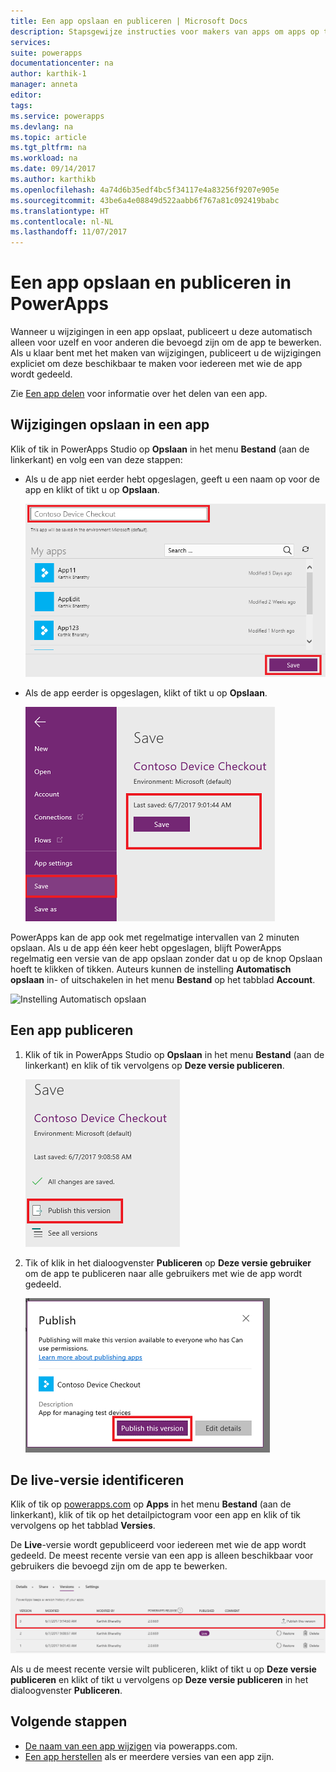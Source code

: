 ```yaml
---
title: Een app opslaan en publiceren | Microsoft Docs
description: Stapsgewijze instructies voor makers van apps om apps op te slaan en te publiceren
services: 
suite: powerapps
documentationcenter: na
author: karthik-1
manager: anneta
editor: 
tags: 
ms.service: powerapps
ms.devlang: na
ms.topic: article
ms.tgt_pltfrm: na
ms.workload: na
ms.date: 09/14/2017
ms.author: karthikb
ms.openlocfilehash: 4a74d6b35edf4bc5f34117e4a83256f9207e905e
ms.sourcegitcommit: 43be6a4e08849d522aabb6f767a81c092419babc
ms.translationtype: HT
ms.contentlocale: nl-NL
ms.lasthandoff: 11/07/2017
---
```

# <a name="save-and-publish-an-app-in-powerapps"></a>Een app opslaan en publiceren in PowerApps
Wanneer u wijzigingen in een app opslaat, publiceert u deze automatisch alleen voor uzelf en voor anderen die bevoegd zijn om de app te bewerken. Als u klaar bent met het maken van wijzigingen, publiceert u de wijzigingen expliciet om deze beschikbaar te maken voor iedereen met wie de app wordt gedeeld.

Zie [Een app delen](share-app.md) voor informatie over het delen van een app.

## <a name="save-changes-to-an-app"></a>Wijzigingen opslaan in een app
Klik of tik in PowerApps Studio op **Opslaan** in het menu **Bestand** (aan de linkerkant) en volg een van deze stappen:

* Als u de app niet eerder hebt opgeslagen, geeft u een naam op voor de app en klikt of tikt u op **Opslaan**.
  
    ![Nieuwe app opslaan](./media/save-publish-app/save-as.png)
* Als de app eerder is opgeslagen, klikt of tikt u op **Opslaan**.  
  
    ![Bijgewerkte app opslaan](./media/save-publish-app/save-app.png)

PowerApps kan de app ook met regelmatige intervallen van 2 minuten opslaan. Als u de app één keer hebt opgeslagen, blijft PowerApps regelmatig een versie van de app opslaan zonder dat u op de knop Opslaan hoeft te klikken of tikken. Auteurs kunnen de instelling **Automatisch opslaan** in- of uitschakelen in het menu **Bestand** op het tabblad **Account**. 

![Instelling Automatisch opslaan](./media/save-publish-app/autosave.png)

## <a name="publish-an-app"></a>Een app publiceren
1. Klik of tik in PowerApps Studio op **Opslaan** in het menu **Bestand** (aan de linkerkant) en klik of tik vervolgens op **Deze versie publiceren**.
   
    ![App publiceren](./media/save-publish-app/publish-app.png)
2. Tik of klik in het dialoogvenster **Publiceren** op **Deze versie gebruiker** om de app te publiceren naar alle gebruikers met wie de app wordt gedeeld.
   
   ![Publicatie controleren](./media/save-publish-app/publish-review.png)

## <a name="identify-the-live-version"></a>De live-versie identificeren
Klik of tik op [powerapps.com](https://web.powerapps.com) op **Apps** in het menu **Bestand** (aan de linkerkant), klik of tik op het detailpictogram voor een app en klik of tik vervolgens op het tabblad **Versies**.

De **Live**-versie wordt gepubliceerd voor iedereen met wie de app wordt gedeeld. De meest recente versie van een app is alleen beschikbaar voor gebruikers die bevoegd zijn om de app te bewerken.

![Publiceren vanuit de portal](./media/save-publish-app/publish-portal.png)

Als u de meest recente versie wilt publiceren, klikt of tikt u op **Deze versie publiceren** en klikt of tikt u vervolgens op **Deze versie publiceren** in het dialoogvenster **Publiceren**.

## <a name="next-steps"></a>Volgende stappen
* [De naam van een app wijzigen](set-name-tile.md) via powerapps.com.
* [Een app herstellen](restore-an-app.md) als er meerdere versies van een app zijn.

